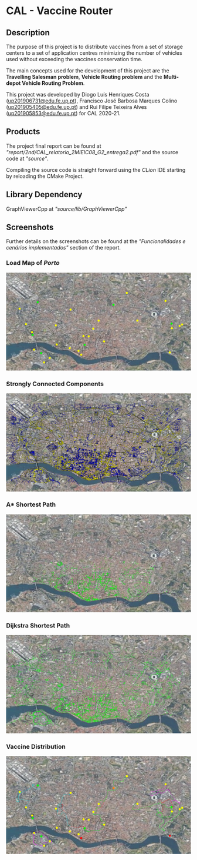 # CAL - Vaccine Router


## Description  

The purpose of this project is to distribute vaccines from 
a set of storage centers to a set of application centres 
minimizing the number of vehicles used without exceeding the 
vaccines conservation time.

The main concepts used for the development of this project are 
the **Travelling Salesman problem**, **Vehicle Routing problem** 
and the **Multi-depot Vehicle Routing Problem**.

This project was developed by Diogo Luís Henriques Costa 
(up201906731@edu.fe.up.pt), Francisco José Barbosa Marques 
Colino (up201905405@edu.fe.up.pt) and Rui Filipe Teixeira 
Alves (up201905853@edu.fe.up.pt) for CAL 2020-21.


## Products

The project final report can be found at 
*"report/2nd/CAL_relatorio_2MIEIC08_G2_entrega2.pdf"*
and the source code at *"source"*.  

Compiling the source code is straight forward using the 
*CLion* IDE starting by reloading the CMake Project.


## Library Dependency

GraphViewerCpp at *"source/lib/GraphViewerCpp"*


## Screenshots

Further details on the screenshots can be found at the *"Funcionalidades e 
cenários implementados"* section of the report.


### Load Map of *Porto*

![report/2nd/imgs/funcs/load.png](report/2nd/imgs/funcs/load.png)


### Strongly Connected Components

![report/2nd/imgs/funcs/scc.png](report/2nd/imgs/funcs/scc.png)


### A* Shortest Path

![report/2nd/imgs/funcs/astar.png](report/2nd/imgs/funcs/astar.png)


### Dijkstra Shortest Path

![report/2nd/imgs/funcs/dijkstra.png](report/2nd/imgs/funcs/dijkstra.png)


### Vaccine Distribution

![report/2nd/imgs/funcs/distribute.png](report/2nd/imgs/funcs/distribute.png)

